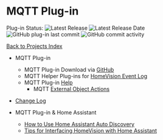# MQTT Plug-in

Plug-in Status: 
![Latest Release](https://img.shields.io/github/v/release/rebel7580/MQTT-Plug-in-For-HomeVisionXL?label=Release&style=plastic) ![Latest Release Date](https://img.shields.io/github/release-date/rebel7580/MQTT-Plug-in-For-HomeVisionXL?label=Latest%20Release%20Date&style=plastic) ![GitHub plug-in last commit](https://img.shields.io/github/last-commit/rebel7580/MQTT-Plug-in-For-HomeVisionXL?style=plastic) ![GitHub commit activity](https://img.shields.io/github/commit-activity/m/rebel7580/MQTT-Plug-in-For-HomeVisionXL?style=plastic)

[Back to Projects Index](/index)

* MQTT Plug-in
  * MQTT Plug-in Download via [GitHub](https://github.com/rebel7580/MQTT-Plug-in-For-HomeVisionXL)
  * MQTT Helper Plug-ins for [HomeVision Event Log](/MQTT/MQTT_Event_Log)
  * MQTT Plug-in [Help](/MQTT/MQTT_Client_Plug-in)
    * MQTT [External Object Actions](/MQTT/MQTT_Actions_ext.html)
  
* [Change Log](https://github.com/rebel7580/MQTT-Plug-in-For-HomeVisionXL/wiki/Change-Log)

* MQTT Plug-in & Home Assistant
  * [How to Use Home Assistant Auto Discovery](/MQTT/HomeVision_Discovery_How-to)
  * [Tips for Interfacing HomeVision with Home Assistant](/MQTT/HomeVision_and_Home_Assistant)


